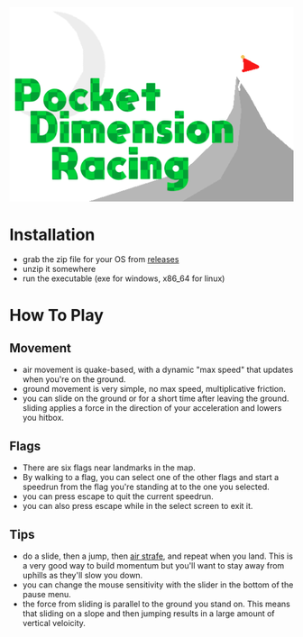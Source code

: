 <p align="center">
  <img src="https://github.com/o7Moon/racing-game/blob/main/Assets/Materials/pdr_logo_transparent.png?raw=true" />
</p>

# Installation
- grab the zip file for your OS from <a href = "https://github.com/o7Moon/racing-game/releases/tag/1.0">releases</a>
- unzip it somewhere
- run the executable (exe for windows, x86_64 for linux)

# How To Play
## Movement
- air movement is quake-based, with a dynamic "max speed" that updates when you're on the ground.
- ground movement is very simple, no max speed, multiplicative friction.
- you can slide on the ground or for a short time after leaving the ground. sliding applies a force in the direction of your acceleration and lowers you hitbox.

## Flags
- There are six flags near landmarks in the map.
- By walking to a flag, you can select one of the other flags and start a speedrun from the flag you're standing at to the one you selected.
- you can press escape to quit the current speedrun.
- you can also press escape while in the select screen to exit it.

## Tips
- do a slide, then a jump, then <a href="https://youtu.be/rTsXO6Zicls">air strafe</a>, and repeat when you land. This is a very good way to build momentum but you'll want to stay away from uphills as they'll slow you down.
- you can change the mouse sensitivity with the slider in the bottom of the pause menu.
- the force from sliding is parallel to the ground you stand on. This means that sliding on a slope and then jumping results in a large amount of vertical veloicity.
